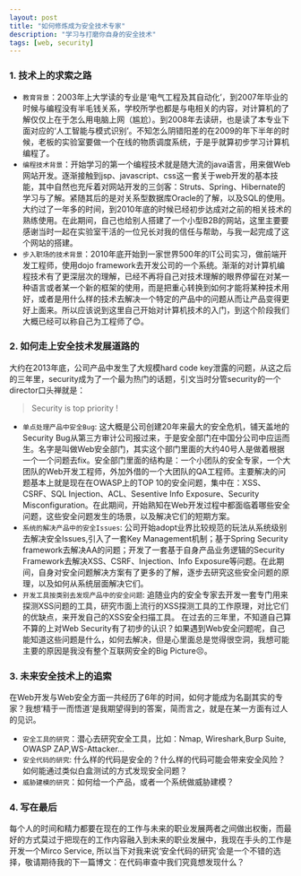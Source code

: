 ```yaml
---
layout: post
title: "如何修炼成为安全技术专家"
description: "学习与打磨你自身的安全技术"
tags: [web, security]
---
```


### 1. 技术上的求索之路
* `教育背景`：2003年上大学读的专业是‘电气工程及其自动化’，到2007年毕业的时候与编程没有半毛钱关系，学校所学也都是与电相关的内容，对计算机的了解仅仅上在于怎么用电脑上网（尴尬）。到2008年去读研，也是读了本专业下面对应的‘人工智能与模式识别’。不知怎么阴错阳差的在2009的年下半年的时候，老板的实验室要做一个在线的物质调度系统，于是乎就算初步学习计算机编程了。
* `编程技术背景`：开始学习的第一个编程技术就是随大流的java语言，用来做Web网站开发。逐渐接触到jsp、javascript、css这一套关于web开发的基本技能，其中自然也充斥着对网站开发的三剑客：Struts、Spring、Hibernate的学习与了解。紧随其后的是对关系型数据库Oracle的了解，以及SQL的使用。大约过了一年多的时间，到2010年底的时候已经初步达成对之前的相关技术的熟练使用。在此期间，自己也给别人搭建了一个小型B2B的网站，这里主要要感谢当时一起在实验室干活的一位兄长对我的信任与帮助，与我一起完成了这个网站的搭建。
* `步入职场的技术背景`：2010年底开始到一家世界500年的IT公司实习，做前端开发工程师，使用dojo framework去开发公司的一个系统。渐渐的对计算机编程技术有了更深层次的理解，已经不再将自己对技术理解的眼界停留在对某一种语言或者某一个新的框架的使用，而是把重心转换到如何才能将某种技术用好，或者是用什么样的技术去解决一个特定的产品中的问题从而让产品变得更好上面来。所以应该说到这里自己开始对计算机技术的入门，到这个阶段我们大概已经可以称自己为工程师了😊。

### 2. 如何走上安全技术发展道路的
  大约在2013年底，公司产品中发生了大规模hard code key泄露的问题，从这之后的三年里，security成为了一个最为热门的话题，引文当时分管security的一个director口头禅就是：
  > Security is top priority !
  
* `单点处理产品中安全Bug`: 这大概是公司创建20年来最大的安全危机，铺天盖地的Security Bug从第三方审计公司报过来，于是安全部门在中国分公司中应运而生。名字是叫做Web安全部门，其实这个部门里面的大约40号人是做着根据一个一个问题去fix。安全部门里面的结构是：一个小团队的安全专家，一个大团队的Web开发工程师，外加外借的一个大团队的QA工程师。主要解决的问题基本上就是现在在OWASP上的TOP 10的安全问题，集中在：XSS、CSRF、SQL Injection、ACL、Sesentive Info Exposure、Security Misconfiguration。在此期间，开始熟知在Web开发过程中都面临着哪些安全问题，这些安全问题发生的场景，以及解决它们的短期方案。
* `系统的解决产品中的安全Issues`: 公司开始adopt业界比较规范的玩法从系统级别去解决安全Issues,引入了一套Key Management机制；基于Spring Security framework去解决AA的问题；开发了一套基于自身产品业务逻辑的Security Framework去解决XSS、CSRF、Injection、Info Exposure等问题。在此期间，自身对安全问题解决方案有了更多的了解，逐步去研究这些安全问题的原理，以及如何从系统层面解决它们。
* `开发工具按类别去发现产品中的安全问题`: 追随业内的安全专家去开发一套专门用来探测XSS问题的工具，研究市面上流行的XSS探测工具的工作原理，对比它们的优缺点，来开发自己的XSS安全扫描工具。
  在过去的三年里，不知道自己算不算的上对Web Security有了初步的认识？如果遇到Web安全问题呢，自己能知道这些问题是什么，如何去解决，但是心里面总是觉得很空洞，我想可能主要的原因是我没有整个互联网安全的Big Picture😣。

### 3. 未来安全技术上的追索
在Web开发与Web安全方面一共经历了6年的时间，如何才能成为名副其实的专家？我想‘精于一而悟道’是我期望得到的答案，简而言之，就是在某一方面有过人的见识。
* `安全工具的研究`：潜心去研究安全工具，比如：Nmap, Wireshark,Burp Suite, OWASP ZAP,WS-Attacker...
* `安全代码的研究`: 什么样的代码是安全的？什么样的代码可能会带来安全风险？如何能通过类似白盒测试的方式发现安全问题？
* `威胁建模的研究`：如何给一个产品，或者一个系统做威胁建模？

### 4. 写在最后
每个人的时间和精力都要在现在的工作与未来的职业发展两者之间做出权衡，而最好的方式莫过于把现在的工作内容融入到未来的职业发展中，我现在手头的工作是开发一个Mirco Service, 所以当下对我来说‘安全代码的研究’会是一个不错的选择，敬请期待我的下一篇博文：在代码审查中我们究竟想发现什么？







